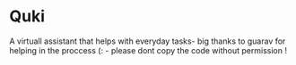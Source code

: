 # Quki
 A virtuall assistant that helps with everyday tasks-
big thanks to guarav for helping in the proccess (: -
please dont copy the code without permission ! 

